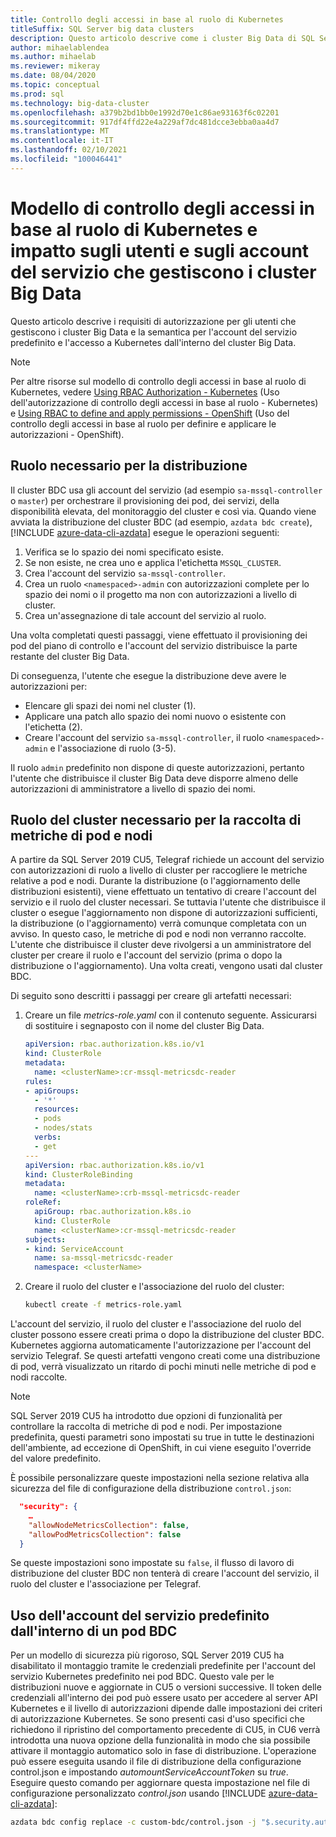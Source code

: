 ```yaml
---
title: Controllo degli accessi in base al ruolo di Kubernetes
titleSuffix: SQL Server big data clusters
description: Questo articolo descrive come i cluster Big Data di SQL Server usano il controllo degli accessi in base al ruolo con Kubernetes.
author: mihaelablendea
ms.author: mihaelab
ms.reviewer: mikeray
ms.date: 08/04/2020
ms.topic: conceptual
ms.prod: sql
ms.technology: big-data-cluster
ms.openlocfilehash: a379b2bd1bb0e1992d70e1c86ae93163f6c02201
ms.sourcegitcommit: 917df4ffd22e4a229af7dc481dcce3ebba0aa4d7
ms.translationtype: MT
ms.contentlocale: it-IT
ms.lasthandoff: 02/10/2021
ms.locfileid: "100046441"
---
```

# <a name="kubernetes-rbac-model--impact-on-users-and-service-accounts-managing-bdc"></a>Modello di controllo degli accessi in base al ruolo di Kubernetes e impatto sugli utenti e sugli account del servizio che gestiscono i cluster Big Data

Questo articolo descrive i requisiti di autorizzazione per gli utenti che gestiscono i cluster Big Data e la semantica per l'account del servizio predefinito e l'accesso a Kubernetes dall'interno del cluster Big Data.

> [!NOTE]
> Per altre risorse sul modello di controllo degli accessi in base al ruolo di Kubernetes, vedere [Using RBAC Authorization - Kubernetes](https://kubernetes.io/docs/reference/access-authn-authz/rbac/) (Uso dell'autorizzazione di controllo degli accessi in base al ruolo - Kubernetes) e [Using RBAC to define and apply permissions - OpenShift](https://docs.openshift.com/container-platform/4.4/authentication/using-rbac.html) (Uso del controllo degli accessi in base al ruolo per definire e applicare le autorizzazioni - OpenShift).

## <a name="role-required-for-deployment"></a>Ruolo necessario per la distribuzione

Il cluster BDC usa gli account del servizio (ad esempio `sa-mssql-controller` o `master`) per orchestrare il provisioning dei pod, dei servizi, della disponibilità elevata, del monitoraggio del cluster e così via. Quando viene avviata la distribuzione del cluster BDC (ad esempio, `azdata bdc create`), [!INCLUDE [azure-data-cli-azdata](../includes/azure-data-cli-azdata.md)] esegue le operazioni seguenti:

1. Verifica se lo spazio dei nomi specificato esiste.
2. Se non esiste, ne crea uno e applica l'etichetta `MSSQL_CLUSTER`.
3. Crea l'account del servizio `sa-mssql-controller`.
4. Crea un ruolo `<namespaced>-admin` con autorizzazioni complete per lo spazio dei nomi o il progetto ma non con autorizzazioni a livello di cluster.
5. Crea un'assegnazione di tale account del servizio al ruolo.

Una volta completati questi passaggi, viene effettuato il provisioning dei pod del piano di controllo e l'account del servizio distribuisce la parte restante del cluster Big Data.  

Di conseguenza, l'utente che esegue la distribuzione deve avere le autorizzazioni per:

- Elencare gli spazi dei nomi nel cluster (1).
- Applicare una patch allo spazio dei nomi nuovo o esistente con l'etichetta (2).
- Creare l'account del servizio `sa-mssql-controller`, il ruolo `<namespaced>-admin` e l'associazione di ruolo (3-5).

Il ruolo `admin` predefinito non dispone di queste autorizzazioni, pertanto l'utente che distribuisce il cluster Big Data deve disporre almeno delle autorizzazioni di amministratore a livello di spazio dei nomi.

## <a name="cluster-role-required-for-pods-and-nodes-metrics-collection"></a>Ruolo del cluster necessario per la raccolta di metriche di pod e nodi

A partire da SQL Server 2019 CU5, Telegraf richiede un account del servizio con autorizzazioni di ruolo a livello di cluster per raccogliere le metriche relative a pod e nodi. Durante la distribuzione (o l'aggiornamento delle distribuzioni esistenti), viene effettuato un tentativo di creare l'account del servizio e il ruolo del cluster necessari. Se tuttavia l'utente che distribuisce il cluster o esegue l'aggiornamento non dispone di autorizzazioni sufficienti, la distribuzione (o l'aggiornamento) verrà comunque completata con un avviso. In questo caso, le metriche di pod e nodi non verranno raccolte. L'utente che distribuisce il cluster deve rivolgersi a un amministratore del cluster per creare il ruolo e l'account del servizio (prima o dopo la distribuzione o l'aggiornamento). Una volta creati, vengono usati dal cluster BDC. 

Di seguito sono descritti i passaggi per creare gli artefatti necessari:

1. Creare un file *metrics-role.yaml* con il contenuto seguente. Assicurarsi di sostituire i segnaposto *<clusterName>* con il nome del cluster Big Data.

   ```yaml
   apiVersion: rbac.authorization.k8s.io/v1
   kind: ClusterRole
   metadata:
     name: <clusterName>:cr-mssql-metricsdc-reader
   rules:
   - apiGroups:
     - '*'
     resources:
     - pods
     - nodes/stats
     verbs:
     - get
   ---
   apiVersion: rbac.authorization.k8s.io/v1
   kind: ClusterRoleBinding
   metadata:
     name: <clusterName>:crb-mssql-metricsdc-reader
   roleRef:
     apiGroup: rbac.authorization.k8s.io
     kind: ClusterRole
     name: <clusterName>:cr-mssql-metricsdc-reader
   subjects:
   - kind: ServiceAccount
     name: sa-mssql-metricsdc-reader
     namespace: <clusterName>
   ```

2. Creare il ruolo del cluster e l'associazione del ruolo del cluster:

   ```bash
   kubectl create -f metrics-role.yaml
   ```

L'account del servizio, il ruolo del cluster e l'associazione del ruolo del cluster possono essere creati prima o dopo la distribuzione del cluster BDC. Kubernetes aggiorna automaticamente l'autorizzazione per l'account del servizio Telegraf. Se questi artefatti vengono creati come una distribuzione di pod, verrà visualizzato un ritardo di pochi minuti nelle metriche di pod e nodi raccolte.

> [!NOTE]
> SQL Server 2019 CU5 ha introdotto due opzioni di funzionalità per controllare la raccolta di metriche di pod e nodi. Per impostazione predefinita, questi parametri sono impostati su true in tutte le destinazioni dell'ambiente, ad eccezione di OpenShift, in cui viene eseguito l'override del valore predefinito. 

È possibile personalizzare queste impostazioni nella sezione relativa alla sicurezza del file di configurazione della distribuzione `control.json`:

```json
  "security": {
    …
    "allowNodeMetricsCollection": false,
    "allowPodMetricsCollection": false
  }
```

Se queste impostazioni sono impostate su `false`, il flusso di lavoro di distribuzione del cluster BDC non tenterà di creare l'account del servizio, il ruolo del cluster e l'associazione per Telegraf.

## <a name="default-service-account-usage-from-within-a-bdc-pod"></a>Uso dell'account del servizio predefinito dall'interno di un pod BDC

Per un modello di sicurezza più rigoroso, SQL Server 2019 CU5 ha disabilitato il montaggio tramite le credenziali predefinite per l'account del servizio Kubernetes predefinito nei pod BDC. Questo vale per le distribuzioni nuove e aggiornate in CU5 o versioni successive.
Il token delle credenziali all'interno dei pod può essere usato per accedere al server API Kubernetes e il livello di autorizzazioni dipende dalle impostazioni dei criteri di autorizzazione Kubernetes. Se sono presenti casi d'uso specifici che richiedono il ripristino del comportamento precedente di CU5, in CU6 verrà introdotta una nuova opzione della funzionalità in modo che sia possibile attivare il montaggio automatico solo in fase di distribuzione. L'operazione può essere eseguita usando il file di distribuzione della configurazione control.json e impostando *automountServiceAccountToken* su *true*. Eseguire questo comando per aggiornare questa impostazione nel file di configurazione personalizzato *control.json* usando [!INCLUDE [azure-data-cli-azdata](../includes/azure-data-cli-azdata.md)]: 

``` bash
azdata bdc config replace -c custom-bdc/control.json -j "$.security.automountServiceAccountToken=true"
```
